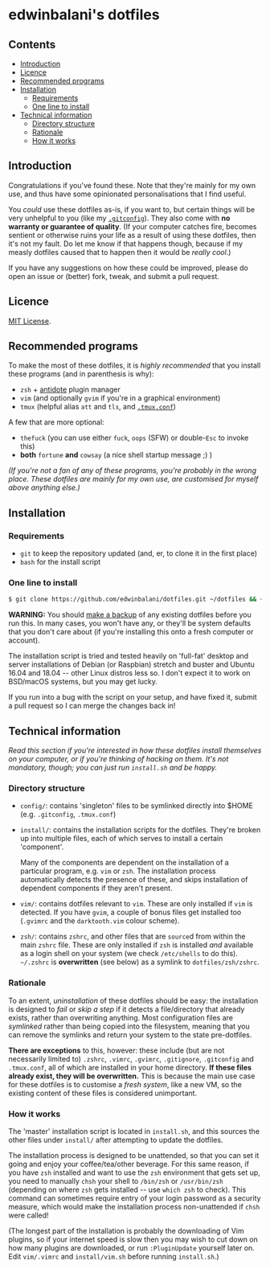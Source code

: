 # edwinbalani's dotfiles

## Contents

* [Introduction](#introduction)
* [Licence](#licence)
* [Recommended programs](#recommended-programs)
* [Installation](#installation)
   * [Requirements](#requirements)
   * [One line to install](#one-line-to-install)
* [Technical information](#technical-information)
   * [Directory structure](#directory-structure)
   * [Rationale](#rationale)
   * [How it works](#how-it-works)

## Introduction

Congratulations if you've found these.  Note that they're mainly for my own use,
and thus have some opinionated personalisations that I find useful.

You _could_ use these dotfiles as-is, if you want to, but certain things will be
very unhelpful to you (like my [`.gitconfig`](config/gitconfig)). They also
come with **no warranty or guarantee of quality**.  (If your computer catches
fire, becomes sentient or otherwise ruins your life as a result of using these
dotfiles, then it's not my fault.  Do let me know if that happens though,
because if my measly dotfiles caused that to happen then it would be _really
cool_.)

If you have any suggestions on how these could be improved, please do open an
issue or (better) fork, tweak, and submit a pull request.

## Licence

[MIT License](COPYING).


## Recommended programs

To make the most of these dotfiles, it is _highly recommended_ that you install
these programs (and in parenthesis is why):

- `zsh` + [antidote](https://github.com/mattmc3/antidote) plugin manager
- `vim` (and optionally `gvim` if you're in a graphical environment)
- `tmux` (helpful alias `att` and `tls`, and [`.tmux.conf`](config/tmux.conf))

A few that are more optional:

- `thefuck` (you can use either `fuck`, `oops` (SFW) or double-`Esc` to invoke
  this)
- **both** `fortune` **and** `cowsay` (a nice shell startup message ;) )

_(If you're not a fan of any of these programs, you're probably in the wrong
place.  These dotfiles are mainly for my own use, are customised for myself
above anything else.)_


## Installation

### Requirements

 - `git` to keep the repository updated (and, er, to clone it in the first place)
 - `bash` for the install script

### One line to install

```bash
$ git clone https://github.com/edwinbalani/dotfiles.git ~/dotfiles && ~/dotfiles/install.sh
```

**WARNING:** You should [make a backup](#rationale) of any existing dotfiles
before you run this.  In many cases, you won't have any, or they'll be system
defaults that you don't care about (if you're installing this onto a fresh
computer or account).

The installation script is tried and tested heavily on 'full-fat' desktop and
server installations of Debian (or Raspbian) stretch and buster and Ubuntu
16.04 and 18.04 -- other Linux distros less so.  I don't expect it to work on
BSD/macOS systems, but you may get lucky.

If you run into a bug with the script on your setup, and have fixed it, submit
a pull request so I can merge the changes back in!


## Technical information

_Read this section if you're interested in how these dotfiles install themselves
on your computer, or if you're thinking of hacking on them.  It's not mandatory,
though; you can just run `install.sh` and be happy._

### Directory structure

- `config/`: contains 'singleton' files to be symlinked directly into \$HOME
  (e.g. `.gitconfig`, `.tmux.conf`)

- `install/`: contains the installation scripts for the dotfiles.  They're
  broken up into multiple files, each of which serves to install a certain
  'component'.

  Many of the components are dependent on the installation of a particular
  program, e.g. `vim` or `zsh`.  The installation process automatically detects
  the presence of these, and skips installation of dependent components if they
  aren't present.

- `vim/`: contains dotfiles relevant to `vim`.  These are only installed if
  `vim` is detected.  If you have `gvim`, a couple of bonus files get installed
  too (`.gvimrc` and the `darktooth.vim` colour scheme).

- `zsh/`: contains `zshrc`, and other files that are `source`d from within the
  main `zshrc` file.  These are only installed if `zsh` is installed _and_
  available as a login shell on your system (we check `/etc/shells` to do this).
  `~/.zshrc` is **overwritten** (see below) as a symlink to
  `dotfiles/zsh/zshrc`.

### Rationale

To an extent, _uninstallation_ of these dotfiles should be easy: the
installation is designed to _fail_ or _skip a step_ if it detects
a file/directory that already exists, rather than overwriting anything.  Most
configuration files are _symlinked_ rather than being copied into the
filesystem, meaning that you can remove the symlinks and return your system to
the state pre-dotfiles.

**There are exceptions** to this, however: these include (but are not
necessarily limited to) `.zshrc`, `.vimrc`, `.gvimrc`, `.gitignore`,
`.gitconfig` and `.tmux.conf`, all of which are installed in your home
directory.  **If these files already exist, they will be overwritten.**  This is
because the main use case for these dotfiles is to customise a *fresh system*,
like a new VM, so the existing content of these files is considered unimportant.

### How it works

The 'master' installation script is located in `install.sh`, and this sources
the other files under `install/` after attempting to update the dotfiles.

The installation process is designed to be unattended, so that you can set it
going and enjoy your coffee/tea/other beverage.  For this same reason, if you
have `zsh` installed and want to use the `zsh` environment that gets set up, you
need to manually `chsh` your shell to `/bin/zsh` or `/usr/bin/zsh` (depending on
where `zsh` gets installed -- use `which zsh` to check).  This command can
sometimes require entry of your login password as a security measure, which
would make the installation process non-unattended if `chsh` were called!

(The longest part of the installation is probably the downloading of Vim
plugins, so if your internet speed is slow then you may wish to cut down on how
many plugins are downloaded, or run `:PluginUpdate` yourself later on.  Edit
`vim/.vimrc` and `install/vim.sh` before running `install.sh`.)
